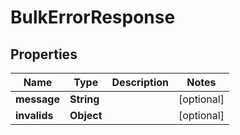

# BulkErrorResponse


## Properties

| Name | Type | Description | Notes |
|------------ | ------------- | ------------- | -------------|
|**message** | **String** |  |  [optional] |
|**invalids** | **Object** |  |  [optional] |



